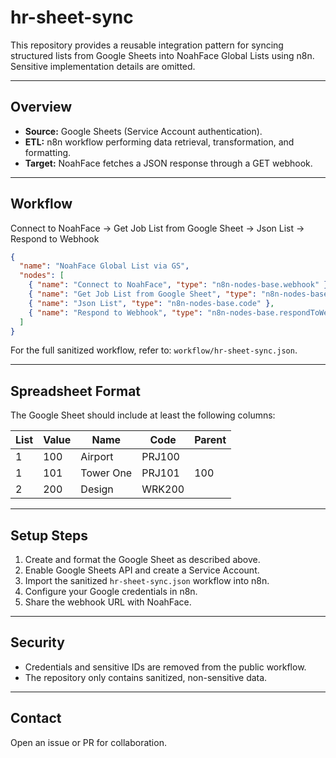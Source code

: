 # hr-sheet-sync

This repository provides a reusable integration pattern for syncing structured lists from Google Sheets into NoahFace Global Lists using n8n. Sensitive implementation details are omitted.

---

## Overview

* **Source:** Google Sheets (Service Account authentication).
* **ETL:** n8n workflow performing data retrieval, transformation, and formatting.
* **Target:** NoahFace fetches a JSON response through a GET webhook.

---

## Workflow

Connect to NoahFace → Get Job List from Google Sheet → Json List → Respond to Webhook

```json
{
  "name": "NoahFace Global List via GS",
  "nodes": [
    { "name": "Connect to NoahFace", "type": "n8n-nodes-base.webhook" },
    { "name": "Get Job List from Google Sheet", "type": "n8n-nodes-base.googleSheets" },
    { "name": "Json List", "type": "n8n-nodes-base.code" },
    { "name": "Respond to Webhook", "type": "n8n-nodes-base.respondToWebhook" }
  ]
}
```

For the full sanitized workflow, refer to: `workflow/hr-sheet-sync.json`.

---

## Spreadsheet Format

The Google Sheet should include at least the following columns:

| List | Value | Name      | Code   | Parent |
| ---- | ----- | --------- | ------ | ------ |
| 1    | 100   | Airport   | PRJ100 |        |
| 1    | 101   | Tower One | PRJ101 | 100    |
| 2    | 200   | Design    | WRK200 |        |

---

## Setup Steps

1. Create and format the Google Sheet as described above.
2. Enable Google Sheets API and create a Service Account.
3. Import the sanitized `hr-sheet-sync.json` workflow into n8n.
4. Configure your Google credentials in n8n.
5. Share the webhook URL with NoahFace.

---

## Security

* Credentials and sensitive IDs are removed from the public workflow.
* The repository only contains sanitized, non-sensitive data.

---

## Contact

Open an issue or PR for collaboration.
